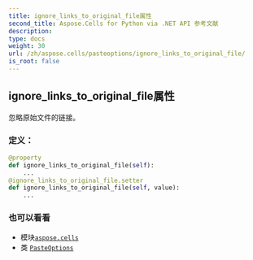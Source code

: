 ```yaml
---
title: ignore_links_to_original_file属性
second_title: Aspose.Cells for Python via .NET API 参考文献
description:
type: docs
weight: 30
url: /zh/aspose.cells/pasteoptions/ignore_links_to_original_file/
is_root: false
---
```

## ignore_links_to_original_file属性

忽略原始文件的链接。
### 定义：
```python
@property
def ignore_links_to_original_file(self):
    ...
@ignore_links_to_original_file.setter
def ignore_links_to_original_file(self, value):
    ...
```

### 也可以看看
* 模块[`aspose.cells`](../../)
* 类 [`PasteOptions`](/cells/python-net/zh/aspose.cells/pasteoptions)
